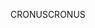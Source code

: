 <span data-ttu-id="21ae9-101">CRONUS</span><span class="sxs-lookup"><span data-stu-id="21ae9-101">CRONUS</span></span>